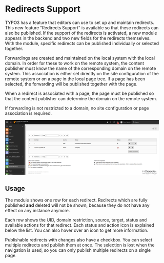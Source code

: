 # Redirects Support

TYPO3 has a feature that editors can use to set up and maintain redirects.
This new feature "Redirects Support" is available so that these redirects can also be published.
If the support of the redirects is activated, a new module appears in the backend and two new fields for the redirects themselves.
With the module, specific redirects can be published individually or selected together.

Forwardings are created and maintained on the local system with the local domain. In order for these to work on the remote system, the content publisher must know the name of the corresponding domain on the remote system. This association is either set directly on the site configuration of the remote system or on a page in the local page tree.
If a page has been selected, the forwarding will be published together with the page.

When a redirect is associated with a page, the page must be published so that the content publisher can determine the domain on the remote system.

If forwarding is not restricted to a domain, no site configuration or page association is required.

![Publish Redirects Module](_img/publish_redirects_module.png)

## Usage

The module shows one row for each redirect. Redirects which are fully published **and** deleted will not be shown,
because they do not have any effect on any instance anymore.

Each row shows the UID, domain restriction, source, target, status and available actions for that redirect.
Each status and action icon is explained below the list. You can also hover over an icon to get more information.

Publishable redirects with changes also have a checkbox. You can select multiple redirects and publish them at once.
The selection is lost when the navigation is used, so you can only publish multiple redirects on a single page.
